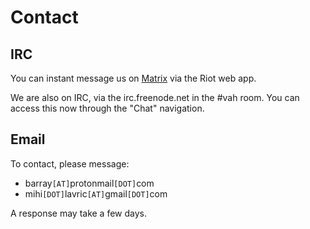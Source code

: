 # Contact

## IRC

You can instant message us on
[Matrix](https://riot.im/app/#/room/#vah:matrix.org) via the Riot web app.

We are also on IRC, via the irc.freenode.net in the #vah room. You can access
this now through the "Chat" navigation.

## Email

To contact, please message:

* barray`[AT]`protonmail`[DOT]`com
* mihi`[DOT]`lavric`[AT]`gmail`[DOT]`com

A response may take a few days.
